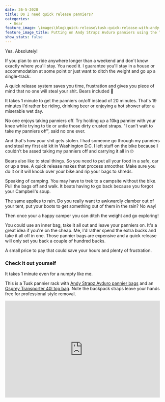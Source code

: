 ```yaml
---
date: 26-5-2020
title: Do I need quick release panniers?
categories:
  - Gear
feature_image: \images\blog\quick-release\tusk-quick-release-with-andy-strapz-avduro-panniers.jpg
feature_image_title: Putting on Andy Strapz Avduro panniers using the Tusk quick release
show_stats: false
---
```

<p>
  Yes. Absolutely!
</p>
<p>
  If you plan to on ride anywhere longer than a weekend and don't know exactly where you'll stay. You need it. I guarantee you'll stay in a house or accommodation at some point or just want to ditch the weight and go up a single-track.
</p>

<p>
  A quick release system saves you time, frustration and gives you piece of mind that no one will steal your shit. Bears included 🐻
</p>

<p>
  It takes 1 minute to get the panniers on/off instead of 20 minutes. That's 19 minutes I'd rather be riding, drinking beer or enjoying a hot shower after a miserable wet day.
</p>

<p>
  No one enjoys taking panniers off. Try holding up a 10kg pannier with your knee while trying to tie or untie those dirty crusted straps. "I can't wait to take my panniers off", said no one ever.
</p>

<p>
  And that's how your shit gets stolen. I had someone go through my panniers and steal my first aid kit in Washington D.C. I left stuff on the bike because I couldn't be assed taking my panniers off and carrying it all in 🙄
</p>

<p>
  Bears also like to steal things. So you need to put all your food in a safe, car or up a tree. A quick release makes that process smoother. Make sure you do it or it will knock over your bike and rip your bags to shreds.
</p>

<p>
  Speaking of camping. You may have to trek to a campsite without the bike. Pull the bags off and walk. It beats having to go back because you forgot your Campbell's soup.
</p>

<p>
  The same applies to rain. Do you really want to awkwardly clamber out of your tent, put your boots to get something out of them in the rain? No way!
</p>
<p>
  Then once your a happy camper you can ditch the weight and go exploring!
</p>
<p>
  You could use an inner bag, take it all out and leave your panniers on. It's a great idea if you're on the cheap. Me, I'd rather spend the extra bucks and take it all off in one. Those pannier bags are expensive and a quick release will only set you back a couple of hundred bucks.
</p>
<p>
  A small price to pay that could save your hours and plenty of frustration.
</p>

<h3>Check it out yourself</h3>
<p>
  It takes 1 minute even for a numpty like me.
</p>
<p>
  This is a Tusk pannier rack with <a href="{% post_url 2020-06-22-tusk-pannier-rack %}">Andy Strapz Avduro pannier bags</a> and an <a href="{% post_url 2020-06-03-osprey-transporter %}">Osprey Transporter 40l top bag</a>. Note the backpack straps leave your hands free for professional style removal.
</p>
<iframe width="100%" height="315" src="https://www.youtube.com/embed/CmEznPTxzEE" frameborder="0" allow="accelerometer; autoplay; encrypted-media; gyroscope; picture-in-picture" allowfullscreen></iframe>
